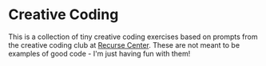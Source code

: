 # Creative Coding

This is a collection of tiny creative coding exercises based on prompts from the creative coding club at [Recurse Center](https://www.recurse.com/).
These are not meant to be examples of good code - I'm just having fun with them!
